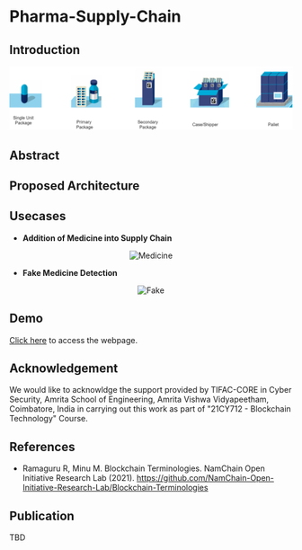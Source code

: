 # Pharma-Supply-Chain

## Introduction

 <p align="center">
  <img src="Assets/Images/Pharma_packaging.png" alt="Medicine" width="750">
  </p>

## Abstract 

## Proposed Architecture 

## Usecases 
  - <b>Addition of Medicine into Supply Chain</b>
  
  <p align="center">
  <img src="Assets/Usecases/Pharma_packaging.png" alt="Medicine" width="500">
  </p>
  
  - <b>Fake Medicine Detection</b>
  
  <p align="center">
  <img src="Assets/Usecases/Fake.png" alt="Fake" width="500" height="400">
  </p>
 
## Demo
[Click here]() to access the webpage.

## Acknowledgement
We would like to acknowldge the support provided by TIFAC-CORE in Cyber Security, Amrita School of Engineering, Amrita Vishwa Vidyapeetham, Coimbatore, India in carrying out this work as part of "21CY712 - Blockchain Technology" Course. 

## References

 - Ramaguru R, Minu M. Blockchain Terminologies. NamChain Open Initiative Research Lab (2021). https://github.com/NamChain-Open-Initiative-Research-Lab/Blockchain-Terminologies

## Publication
TBD

